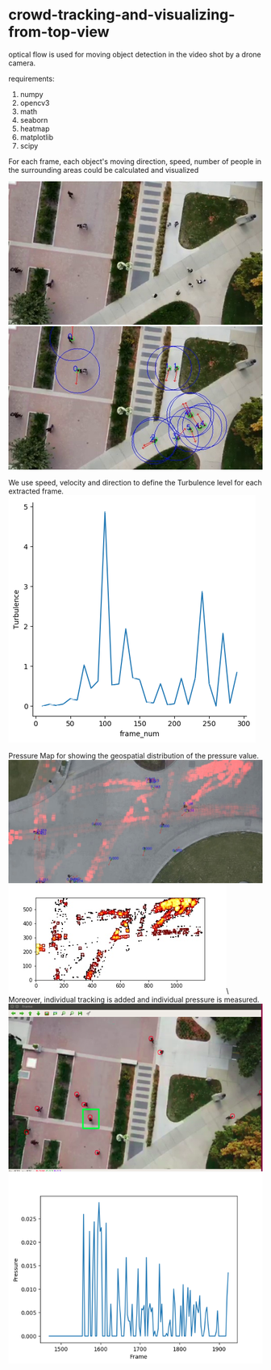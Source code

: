# crowd-tracking-and-visualizing-from-top-view

optical flow is used for moving object detection in the video shot by a drone camera.

requirements:
1. numpy
2. opencv3
3. math
4. seaborn
5. heatmap
6. matplotlib
7. scipy

For each frame, each object's moving direction, speed, number of people in the surrounding areas could be calculated and visualized

![image](https://github.com/chuzcjoe/crowd-tracking-and-visualizing-from-top-view/raw/master/viz1.jpg)
![image](https://github.com/chuzcjoe/crowd-tracking-and-visualizing-from-top-view/raw/master/viz2.jpg)


We use speed, velocity and direction to define the Turbulence level for each extracted frame.
![image](https://github.com/chuzcjoe/crowd-tracking-and-visualizing-from-top-view/raw/master/output.png)

Pressure Map for showing the geospatial distribution of the pressure value.
![image](https://github.com/chuzcjoe/crowd-tracking-and-visualizing-from-top-view/raw/master/interpolate.jpg)
![image](https://github.com/chuzcjoe/crowd-tracking-and-visualizing-from-top-view/raw/master/colab_contour.jpg)\\
Moreover, individual tracking is added and individual pressure is measured.
![image](https://github.com/chuzcjoe/crowd-tracking-and-visualizing-from-top-view/raw/master/indi_tracki.png)
![image](https://github.com/chuzcjoe/crowd-tracking-and-visualizing-from-top-view/raw/master/indi.png)
